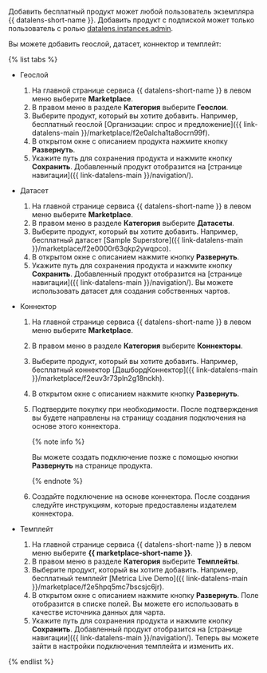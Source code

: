 Добавить бесплатный продукт может любой пользователь экземпляра {{ datalens-short-name }}. Добавить продукт с подпиской может только пользователь с ролью [datalens.instances.admin](../../../datalens/security/index.md#users-roles).

Вы можете добавить геослой, датасет, коннектор и темплейт:

{% list tabs %}

- Геослой

    1. На главной странице сервиса {{ datalens-short-name }} в левом меню выберите **Marketplace**.
    1. В правом меню в разделе **Категория** выберите **Геослои**.
    1. Выберите продукт, который вы хотите добавить. Например, бесплатный геослой [Организации: спрос и предложение]({{ link-datalens-main }}/marketplace/f2e0alcha1ta8ocrn99f).
    1. В открытом окне с описанием продукта нажмите кнопку **Развернуть**.
    1. Укажите путь для сохранения продукта и нажмите кнопку **Сохранить**. Добавленный продукт отобразится на [странице навигации]({{ link-datalens-main }}/navigation/).

- Датасет

    1. На главной странице сервиса {{ datalens-short-name }} в левом меню выберите **Marketplace**.
    1. В правом меню в разделе **Категория** выберите **Датасеты**.
    1. Выберите продукт, который вы хотите добавить. Например, бесплатный датасет [Sample Superstore]({{ link-datalens-main }}/marketplace/f2e0000r63qkp2ywqpco).
    1. В открытом окне с описанием нажмите кнопку **Развернуть**.
    1. Укажите путь для сохранения продукта и нажмите кнопку **Сохранить**. Добавленный продукт отобразится на [странице навигации]({{ link-datalens-main }}/navigation/). Вы можете использовать датасет для создания собственных чартов.

- Коннектор

    1. На главной странице сервиса {{ datalens-short-name }} в левом меню выберите **Marketplace**.
    1. В правом меню в разделе **Категория** выберите **Коннекторы**.
    1. Выберите продукт, который вы хотите добавить. Например, бесплатный коннектор [ДашбордКоннектор]({{ link-datalens-main }}/marketplace/f2euv3r73pln2g18nckh).
    1. В открытом окне с описанием нажмите кнопку **Развернуть**.
    1. Подтвердите покупку при необходимости. После подтверждения вы будете направлены на страницу создания подключения на основе этого коннектора.

       {% note info %}

       Вы можете создать подключение позже с помощью кнопки **Развернуть** на странице продукта.

       {% endnote %}

    1. Создайте подключение на основе коннектора. После создания следуйте инструкциям, которые предоставлены издателем коннектора.

- Темплейт

    1. На главной странице сервиса {{ datalens-short-name }} в левом меню выберите **{{ marketplace-short-name }}**.
    1. В правом меню в разделе **Категория** выберите **Темплейты**.
    1. Выберите продукт, который вы хотите добавить. Например, бесплатный темплейт [Metrica Live Demo]({{ link-datalens-main }}/marketplace/f2e5hpq5mc7bscsjc6jr).
    1. В открытом окне с описанием нажмите кнопку **Развернуть**. Поле отобразится в списке полей. Вы можете его использовать в качестве источника данных для чарта.
    1. Укажите путь для сохранения продукта и нажмите кнопку **Сохранить**. Добавленный продукт отобразится на [странице навигации]({{ link-datalens-main }}/navigation/). Теперь вы можете зайти в настройки подключения темплейта и изменить их.

{% endlist %}